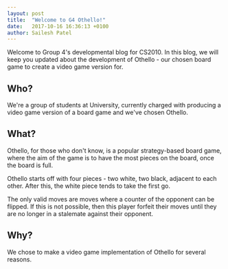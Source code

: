 ```yaml
---
layout: post
title:  "Welcome to G4 Othello!"
date:   2017-10-16 16:36:13 +0100
author: Sailesh Patel
---
```

Welcome to Group 4's developmental blog for CS2010. In this blog, we will keep you updated about the development of Othello - our chosen board game to create a video game version for. 

## Who?

We're a group of students at University, currently charged with producing a video game version of a board game and we've chosen Othello.

## What?

Othello, for those who don't know, is a popular strategy-based board game, where the aim of the game is to have the most pieces on the board, once the board is full.

Othello starts off with four pieces - two white, two black, adjacent to each other. After this, the white piece tends to take the first go.

The only valid moves are moves where a counter of the opponent can be flipped. If this is not possible, then this player forfeit their moves until they are no longer in a stalemate against their opponent.

## Why?

We chose to make a video game implementation of Othello for several reasons.
